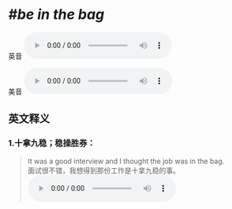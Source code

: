 # ***\#be in the bag*** 
英音
<audio src="./media/be in the bag1_AAC.aac" controls="controls"></audio>

美音
<audio src="./media/be in the bag2_AAC.aac" controls="controls"></audio>



  

英文释义
---
### 1.**十拿九稳；稳操胜券：**  

 > It was a good interview and I thought the job was in the bag.  
 > 面试很不错，我想得到那份工作是十拿九稳的事。    
<audio src="./media/1-bag.aac" controls="controls"></audio>


